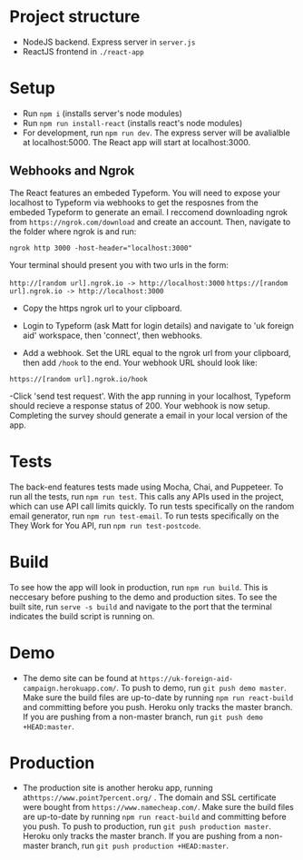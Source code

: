 # Project structure

- NodeJS backend. Express server in `server.js`
- ReactJS frontend in `./react-app`

# Setup

- Run `npm i` (installs server's node modules)
- Run `npm run install-react` (installs react's node modules)
- For development, run `npm run dev`. The express server will be avalialble at localhost:5000. The React app will start at localhost:3000.

## Webhooks and Ngrok

The React features an embeded Typeform. You will need to expose your localhost to Typeform via webhooks to get the resposnes from the embeded Typeform to generate an email. I reccomend downloading ngrok from `https://ngrok.com/download` and create an account. Then, navigate to the folder where ngrok is and run:

`ngrok http 3000 -host-header="localhost:3000"`

Your terminal should present you with two urls in the form:

`http://[random url].ngrok.io -> http://localhost:3000`
`https://[random url].ngrok.io -> http://localhost:3000`

- Copy the https ngrok url to your clipboard.

- Login to Typeform (ask Matt for login details) and navigate to 'uk foreign aid' workspace, then 'connect', then webhooks.

- Add a webhook. Set the URL equal to the ngrok url from your clipboard, then add `/hook` to the end. Your webhook URL should look like:

`https://[random url].ngrok.io/hook`

-Click 'send test request'. With the app running in your localhost, Typeform should recieve a response status of 200. Your webhook is now setup. Completing the survey should generate a email in your local version of the app.

# Tests

The back-end features tests made using Mocha, Chai, and Puppeteer. To run all the tests, run `npm run test`. This calls any APIs used in the project, which can use API call limits quickly. To run tests specifically on the random email generator, run `npm run test-email`. To run tests specifically on the They Work for You API, run `npm run test-postcode`.

# Build

To see how the app will look in production, run `npm run build`. This is neccesary before pushing to the demo and production sites. To see the built site, run `serve -s build` and navigate to the port that the terminal indicates the build script is running on.

# Demo

- The demo site can be found at `https://uk-foreign-aid-campaign.herokuapp.com/`. To push to demo, run `git push demo master`. Make sure the build files are up-to-date by running `npm run react-build` and committing before you push. Heroku only tracks the master branch. If you are pushing from a non-master branch, run `git push demo +HEAD:master`.

# Production

- The production site is another heroku app, running at`https://www.point7percent.org/` . The domain and SSL certificate were bought from `https://www.namecheap.com/`. Make sure the build files are up-to-date by running `npm run react-build` and committing before you push. To push to production, run `git push production master`. Heroku only tracks the master branch. If you are pushing from a non-master branch, run `git push production +HEAD:master`.
